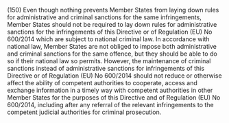 (150) Even though nothing prevents Member States from laying down rules for administrative and criminal sanctions for the same infringements, Member States should not be required to lay down rules for administrative sanctions for the infringements of this Directive or of Regulation (EU) No 600/2014 which are subject to national criminal law. In accordance with national law, Member States are not obliged to impose both administrative and criminal sanctions for the same offence, but they should be able to do so if their national law so permits. However, the maintenance of criminal sanctions instead of administrative sanctions for infringements of this Directive or of Regulation (EU) No 600/2014 should not reduce or otherwise affect the ability of competent authorities to cooperate, access and exchange information in a timely way with competent authorities in other Member States for the purposes of this Directive and of Regulation (EU) No 600/2014, including after any referral of the relevant infringements to the competent judicial authorities for criminal prosecution.